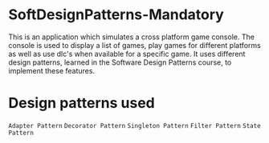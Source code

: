 # SoftDesignPatterns-Mandatory
This is an application which simulates a cross platform game console. The console is used to display a list of games, play games for different platforms as well as use dlc's when available for a specific game. It uses different design patterns, learned in the Software Design Patterns course, to implement these features. 

# Design patterns used 
`Adapter Pattern`
`Decorator Pattern`
`Singleton Pattern`
`Filter Pattern`
`State Pattern`

